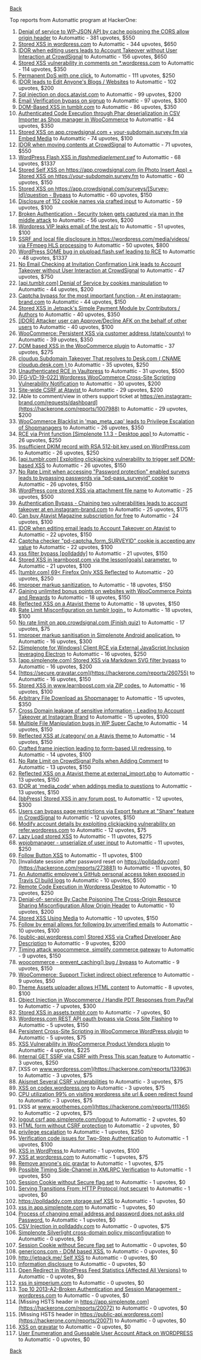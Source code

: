 [Back](../README.md)

Top reports from Automattic program at HackerOne:

1. [Denial of service to WP-JSON API by cache poisoning the CORS allow origin header](https://hackerone.com/reports/591302) to Automattic - 381 upvotes, $550
2. [Stored XSS in wordpress.com](https://hackerone.com/reports/733248) to Automattic - 344 upvotes, $650
3. [IDOR when editing users leads to Account Takeover without User Interaction at CrowdSignal](https://hackerone.com/reports/915114) to Automattic - 156 upvotes, $650
4. [Stored XSS vulnerability in comments on *.wordpress.com](https://hackerone.com/reports/707720) to Automattic - 114 upvotes, $350
5. [Permanent DoS with one click.](https://hackerone.com/reports/975827) to Automattic - 111 upvotes, $250
6. [IDOR leads to Edit Anyone's Blogs / Websites](https://hackerone.com/reports/974222) to Automattic - 102 upvotes, $200
7. [Sql injection on docs.atavist.com](https://hackerone.com/reports/1039315) to Automattic - 99 upvotes, $200
8. [Email Verification bypass on signup](https://hackerone.com/reports/1040047) to Automattic - 97 upvotes, $300
9. [DOM-Based XSS in tumblr.com](https://hackerone.com/reports/882546) to Automattic - 86 upvotes, $350
10. [Authenticated Code Execution through Phar deserialization in CSV Importer as Shop manager in WooCommerce](https://hackerone.com/reports/403083) to Automattic - 84 upvotes, $350
11. [Stored XSS on app.crowdsignal.com + your-subdomain.survey.fm via Embed Media](https://hackerone.com/reports/920005) to Automattic - 74 upvotes, $100
12. [IDOR when moving contents at CrowdSignal](https://hackerone.com/reports/915127) to Automattic - 71 upvotes, $550
13. [WordPress Flash XSS in *flashmediaelement.swf*](https://hackerone.com/reports/134546) to Automattic - 68 upvotes, $1337
14. [Stored Self XSS on https://app.crowdsignal.com (in Photo Insert App) + Stored XSS on https://*your-subdomain*.survey.fm](https://hackerone.com/reports/667188) to Automattic - 60 upvotes, $150
15. [Stored XSS on https://app.crowdsignal.com/surveys/[Survey-Id]/question - Bypass](https://hackerone.com/reports/974271) to Automattic - 60 upvotes, $150
16. [Disclosure of 152 cookie names via crafted input](https://hackerone.com/reports/310105) to Automattic - 59 upvotes, $100
17. [Broken Authentication - Security token gets captured via man in the middle attack](https://hackerone.com/reports/206650) to Automattic - 56 upvotes, $200
18. [Wordpress VIP leaks email of the test a/c](https://hackerone.com/reports/540301) to Automattic - 51 upvotes, $100
19. [SSRF and local file disclosure in https://wordpress.com/media/videos/ via FFmpeg HLS processing](https://hackerone.com/reports/237381) to Automattic - 50 upvotes, $800
20. [WordPress SOME bug in plupload.flash.swf leading to RCE](https://hackerone.com/reports/134738) to Automattic - 48 upvotes, $1337
21. [No Email Checking at Invitation Confirmation Link leads to Account Takeover without User Interaction at CrowdSignal](https://hackerone.com/reports/915110) to Automattic - 47 upvotes, $750
22. [[api.tumblr.com] Denial of Service by cookies manipulation](https://hackerone.com/reports/1005421) to Automattic - 44 upvotes, $200
23. [Captcha bypass for the most important function - At en.instagram-brand.com](https://hackerone.com/reports/206653) to Automattic - 44 upvotes, $150
24. [Stored XSS in Jetpack's Simple Payment Module by Contributors / Authors](https://hackerone.com/reports/402753) to Automattic - 40 upvotes, $350
25. [[IDOR] Attacker user can Approve/Decline AFK on the behalf of other users](https://hackerone.com/reports/725569) to Automattic - 40 upvotes, $100
26. [WooCommerce: Persistent XSS via customer address (state/county)](https://hackerone.com/reports/530499) to Automattic - 39 upvotes, $350
27. [DOM based XSS in the WooCommerce plugin](https://hackerone.com/reports/507139) to Automattic - 37 upvotes, $275
28. [cloudup Subdomain Takeover That resolves to Desk.com ( CNAME cloudup.desk.com ) ](https://hackerone.com/reports/201796) to Automattic - 35 upvotes, $250
29. [Unauthenticated RCE in Vaultpress](https://hackerone.com/reports/236552) to Automattic - 31 upvotes, $500
30. [[FG-VD-19-022] Wordpress WooCommerce Cross-Site Scripting Vulnerability Notification](https://hackerone.com/reports/495583) to Automattic - 30 upvotes, $200
31. [Site-wide CSRF at Atavist ](https://hackerone.com/reports/951292) to Automattic - 29 upvotes, $200
32. [Able to comment/view in others support ticket at https://en.instagram-brand.com/requests/dashboard](https://hackerone.com/reports/1007988) to Automattic - 29 upvotes, $200
33. [WooCommerce Blacklist in 'map_meta_cap' leads to Privilege Escalation of Shopmanagers](https://hackerone.com/reports/403039) to Automattic - 26 upvotes, $350
34. [RCE via Print function [Simplenote 1.1.3 - Desktop app] ](https://hackerone.com/reports/358049) to Automattic - 26 upvotes, $250
35. [Insufficient DKIM record with RSA 512-bit key used on WordPress.com](https://hackerone.com/reports/550937) to Automattic - 26 upvotes, $250
36. [[api.tumblr.com] Exploiting clickjacking vulnerability to trigger self DOM-based XSS](https://hackerone.com/reports/953579) to Automattic - 26 upvotes, $150
37. [No Rate Limit when accessing "Password protection" enabled surveys leads to bypassing passwords via "pd-pass_surveyid" cookie](https://hackerone.com/reports/905816) to Automattic - 26 upvotes, $150
38. [WordPress core stored XSS via attachment file name](https://hackerone.com/reports/139245) to Automattic - 25 upvotes, $500
39. [Authentication Bypass - Chaining two vulnerabilities leads to account takeover at en.instagram-brand.com](https://hackerone.com/reports/209008) to Automattic - 25 upvotes, $175
40. [Can buy Atavist Magazine subscription for free](https://hackerone.com/reports/951230) to Automattic - 24 upvotes, $100
41. [IDOR when editing email leads to Account Takeover on Atavist](https://hackerone.com/reports/950881) to Automattic - 22 upvotes, $150
42. [Captcha checker "pd-captcha_form_SURVEYID" cookie is accepting any value](https://hackerone.com/reports/920357) to Automattic - 22 upvotes, $100
43. [xss filter bypass [polldaddy]](https://hackerone.com/reports/264832) to Automattic - 21 upvotes, $150
44. [Stored XSS in learnboost.com via the lesson[goals] parameter.](https://hackerone.com/reports/300270) to Automattic - 21 upvotes, $100
45. [[tumblr.com] 69\< Firefox Only  XSS Reflected](https://hackerone.com/reports/915756) to Automattic - 20 upvotes, $250
46. [Improper markup sanitization.](https://hackerone.com/reports/289823) to Automattic - 18 upvotes, $150
47. [Gaining unlimited bonus points on websites with WooCommerce Points and Rewards](https://hackerone.com/reports/592803) to Automattic - 18 upvotes, $150
48. [Reflected XSS on a Atavist theme](https://hackerone.com/reports/947790) to Automattic - 18 upvotes, $150
49. [Rate Limit Misconfiguration on tumblr login .](https://hackerone.com/reports/708917) to Automattic - 18 upvotes, $100
50. [No rate limit on app.crowdsignal.com (Finish quiz)](https://hackerone.com/reports/568832) to Automattic - 17 upvotes, $75
51. [Improper markup sanitisation in Simplenote Android application.](https://hackerone.com/reports/297547) to Automattic - 16 upvotes, $300
52. [[Simplenote for Windows] Client RCE via External JavaScript Inclusion leveraging Electron](https://hackerone.com/reports/291539) to Automattic - 16 upvotes, $250
53. [[app.simplenote.com] Stored XSS via Markdown SVG filter bypass](https://hackerone.com/reports/271007) to Automattic - 16 upvotes, $200
54. [https://secure.gravatar.com](https://hackerone.com/reports/260755) to Automattic - 16 upvotes, $150
55. [Stored XSS in www.learnboost.com via ZIP codes.](https://hackerone.com/reports/300812) to Automattic - 16 upvotes, $100
56. [Arbitrary File Download as Shopmanager](https://hackerone.com/reports/402473) to Automattic - 15 upvotes, $350
57. [Cross Domain leakage of sensitive information - Leading to Account Takeover at Instagram Brand](https://hackerone.com/reports/209352) to Automattic - 15 upvotes, $100
58. [Multiple File Manipulation bugs in WP Super Cache ](https://hackerone.com/reports/240886) to Automattic - 14 upvotes, $150
59. [Reflected XSS at /category/ on a Atavis theme ](https://hackerone.com/reports/950845) to Automattic - 14 upvotes, $150
60. [Crafted frame injection leading to form-based UI redressing.](https://hackerone.com/reports/291683) to Automattic - 14 upvotes, $100
61. [No Rate Limit on CrowdSignal Polls when Adding Comment](https://hackerone.com/reports/488923) to Automattic - 13 upvotes, $150
62. [Reflected XSS on a Atavist theme at external_import.php](https://hackerone.com/reports/976657) to Automattic - 13 upvotes, $150
63. [IDOR at 'media_code' when addings media to questions](https://hackerone.com/reports/915133) to Automattic - 13 upvotes, $150
64. [[bbPress] Stored XSS in any forum post.](https://hackerone.com/reports/151117) to Automattic - 12 upvotes, $300
65. [Users can bypass page restrictions via Export feature at "Share" feature in CrowdSignal](https://hackerone.com/reports/915140) to Automattic - 12 upvotes, $150
66. [Modify account details by exploiting clickjacking vulnerability on refer.wordpress.com](https://hackerone.com/reports/765355) to Automattic - 12 upvotes, $75
67. [Lazy Load stored XSS](https://hackerone.com/reports/152416) to Automattic - 11 upvotes, $275
68. [wpjobmanager - unserialize of user input](https://hackerone.com/reports/308489) to Automattic - 11 upvotes, $250
69. [Follow Button XSS](https://hackerone.com/reports/172574) to Automattic - 11 upvotes, $100
70. [Invalidate session after password reset on https://polldaddy.com](https://hackerone.com/reports/273881) to Automattic - 11 upvotes, $0
71. [An Automattic employee's GitHub personal access token exposed in Travis CI build logs](https://hackerone.com/reports/218264) to Automattic - 10 upvotes, $500
72. [Remote Code Execution in Wordpress Desktop](https://hackerone.com/reports/301458) to Automattic - 10 upvotes, $250
73. [Denial-of- service By Cache Poisoning The Cross-Origin Resource Sharing Misconfiguration Allow Origin Header](https://hackerone.com/reports/921704) to Automattic - 10 upvotes, $200
74. [Stored XSS Using Media](https://hackerone.com/reports/275386) to Automattic - 10 upvotes, $150
75. [Follow by email allows for following by unverified emails](https://hackerone.com/reports/762121) to Automattic - 10 upvotes, $100
76. [[public-api.wordpress.com] Stored XSS via Crafted Developer App Description](https://hackerone.com/reports/293743) to Automattic - 9 upvotes, $200
77. [Timing attack woocommerce, simplify commerce gateway](https://hackerone.com/reports/239359) to Automattic - 9 upvotes, $150
78. [woocommerce - prevent_caching() bug / bypass](https://hackerone.com/reports/241323) to Automattic - 9 upvotes, $150
79. [WooCommerce: Support Ticket indirect object reference](https://hackerone.com/reports/91599) to Automattic - 9 upvotes, $50
80. [Theme Assets uploader allows HTML content](https://hackerone.com/reports/769998) to Automattic - 8 upvotes, $100
81. [Object Injection in Woocommerce / Handle PDT Responses from PayPal](https://hackerone.com/reports/245228) to Automattic - 7 upvotes, $300
82. [Stored XSS in assets.txmblr.com](https://hackerone.com/reports/870703) to Automattic - 7 upvotes, $0
83. [Wordpress.com REST API oauth bypass via Cross Site Flashing](https://hackerone.com/reports/176308) to Automattic - 5 upvotes, $150
84. [Persistent Cross-Site Scripting in WooCommerce WordPress plugin](https://hackerone.com/reports/152692) to Automattic - 5 upvotes, $75
85. [XSS Vulnerability in WooCommerce Product Vendors plugin](https://hackerone.com/reports/253313) to Automattic - 4 upvotes, $225
86. [Internal GET SSRF via CSRF with Press This scan feature](https://hackerone.com/reports/110801) to Automattic - 3 upvotes, $250
87. [XSS on www.wordpress.com](https://hackerone.com/reports/133963) to Automattic - 3 upvotes, $75
88. [Akismet Several CSRF vulnerabilities](https://hackerone.com/reports/131108) to Automattic - 3 upvotes, $75
89. [XSS on codex.wordpress.org](https://hackerone.com/reports/104559) to Automattic - 3 upvotes, $75
90. [CPU utilization 99% on visiting wordpress site url & open redirect found](https://hackerone.com/reports/129091) to Automattic - 3 upvotes, $75
91. [XSS at www.woothemes.com](https://hackerone.com/reports/111365) to Automattic - 2 upvotes, $75
92. [logout csrf app.simplenote.com/logout](https://hackerone.com/reports/13705) to Automattic - 2 upvotes, $0
93. [HTML form without CSRF protection](https://hackerone.com/reports/7849) to Automattic - 2 upvotes, $0
94. [privilege escalation](https://hackerone.com/reports/13959) to Automattic - 1 upvotes, $250
95. [Verification code issues for Two-Step Authentication](https://hackerone.com/reports/67660) to Automattic - 1 upvotes, $100
96. [XSS in WordPress ](https://hackerone.com/reports/81736) to Automattic - 1 upvotes, $100
97. [XSS at wordpress.com](https://hackerone.com/reports/111500) to Automattic - 1 upvotes, $75
98. [Remove anyone's pic gravtar](https://hackerone.com/reports/101145) to Automattic - 1 upvotes, $75
99. [Possible Timing Side-Channel in XMLRPC Verification](https://hackerone.com/reports/107296) to Automattic - 1 upvotes, $50
100. [Session Cookie without Secure flag set](https://hackerone.com/reports/7680) to Automattic - 1 upvotes, $0
101. [Serving Transitions From: HTTP Protocol (not secure)](https://hackerone.com/reports/14803) to Automattic - 1 upvotes, $0
102. [https://polldaddy.com storage.swf XSS](https://hackerone.com/reports/9522) to Automattic - 1 upvotes, $0
103. [xss in app.simplenote.com](https://hackerone.com/reports/13703) to Automattic - 1 upvotes, $0
104. [Process of changing email address and password does not asks old Password.](https://hackerone.com/reports/15777) to Automattic - 1 upvotes, $0
105. [CSV Injection in polldaddy.com](https://hackerone.com/reports/92353) to Automattic - 0 upvotes, $75
106. [Simplenote Silverlight cross-domain policy misconfiguration](https://hackerone.com/reports/7571) to Automattic - 0 upvotes, $0
107. [Session Cookie without Secure flag set](https://hackerone.com/reports/7843) to Automattic - 0 upvotes, $0
108. [genericons.com - DOM based XSS.](https://hackerone.com/reports/14305) to Automattic - 0 upvotes, $0
109. [http://jetpack.me/ Self XSS](https://hackerone.com/reports/14303) to Automattic - 0 upvotes, $0
110. [information disclosure](https://hackerone.com/reports/13939) to Automattic - 0 upvotes, $0
111. [Open Redirect in WordPress Feed Statistics {Affected All Versions}](https://hackerone.com/reports/22142) to Automattic - 0 upvotes, $0
112. [xss in simperium.com](https://hackerone.com/reports/13746) to Automattic - 0 upvotes, $0
113. [Top 10 2013-A2-Broken Authentication and Session Management - wordpress.com](https://hackerone.com/reports/18503) to Automattic - 0 upvotes, $0
114. [Missing HSTS header in https://app.simplenote.com](https://hackerone.com/reports/20072) to Automattic - 0 upvotes, $0
115. [Missing HSTS header in https://public-api.wordpress.com](https://hackerone.com/reports/20071) to Automattic - 0 upvotes, $0
116. [XSS on gravatar](https://hackerone.com/reports/13794) to Automattic - 0 upvotes, $0
117. [User Enumeration and Guessable User Account Attack on WORDPRESS](https://hackerone.com/reports/16439) to Automattic - 0 upvotes, $0


[Back](../README.md)